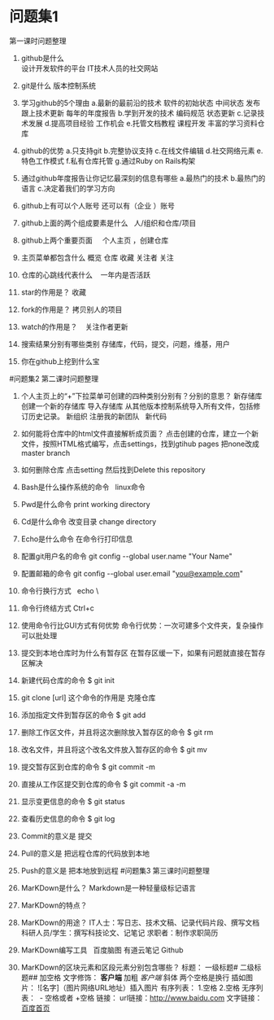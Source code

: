 # 问题集1
第一课时问题整理
1. github是什么  
  设计开发软件的平台 IT技术人员的社交网站
2. git是什么 
  版本控制系统
3. 学习github的5个理由
    a.最新的最前沿的技术 软件的初始状态 中间状态 发布 跟上技术更新 每年的年度报告
    b.学到开发的技术 编码规范 状态更新
    c.记录技术发展
    d.提高项目经验 工作机会 
    e.托管文档教程 课程开发 丰富的学习资料仓库

4. github的优势
    a.只支持git
    b.完整协议支持
    c.在线文件编辑
    d.社交网络元素
    e.特色工作模式
    f.私有仓库托管
    g.通过Ruby on Rails构架

5. 通过github年度报告让你记忆最深刻的信息有哪些
	a.最热门的技术
	b.最热门的语言
	c.决定着我们的学习方向

6. github上有可以个人账号 还可以有（企业 ）账号
7. github上面的两个组成要素是什么 
   人/组织和仓库/项目
8. github上两个重要页面  
   个人主页 ，创建仓库
9. 主页菜单都包含什么 
   概览 仓库 收藏 关注者 关注
10. 仓库的心跳线代表什么
    一年内是否活跃 
11. star的作用是？
    收藏
12. fork的作用是？
    拷贝别人的项目
13. watch的作用是？
    关注作者更新
14. 搜索结果分别有哪些类别
    存储库，代码，提交，问题，维基，用户
15. 你在github上挖到什么宝

#问题集2
第二课时问题整理
1. 个人主页上的“+”下拉菜单可创建的四种类别分别有？分别的意思？
   新存储库   创建一个新的存储库
   导入存储库  从其他版本控制系统导入所有文件，包括修订历史记录。
   新组织  注册我的新团队
   新代码  
2. 如何能将仓库中的html文件直接解析成页面？
   点击创建的仓库，建立一个新文件，按照HTML格式编写，点击settings，找到gtihub pages 把none改成master branch
3. 如何删除仓库
   点击setting 然后找到Delete this repository 
4. Bash是什么操作系统的命令
   linux命令
5. Pwd是什么命令
   print working directory
6. Cd是什么命令
   改变目录 change directory
7. Echo是什么命令
   在命令行打印信息
8. 配置git用户名的命令
   git config --global user.name "Your Name"
9. 配置邮箱的命令
   git config --global user.email "you@example.com"
10. 命令行换行方式
   echo \
11. 命令行终结方式
   Ctrl+c
12. 使用命令行比GUI方式有何优势
    命令行优势：一次可建多个文件夹，复杂操作可以批处理
13. 提交到本地仓库时为什么有暂存区
    在暂存区缓一下，如果有问题就直接在暂存区解决
14. 新建代码仓库的命令
    $ git init
15. git clone [url] 这个命令的作用是
    克隆仓库
16. 添加指定文件到暂存区的命令
    $ git add
17. 删除工作区文件，并且将这次删除放入暂存区的命令
    $ git rm
18. 改名文件，并且将这个改名文件放入暂存区的命令
    $ git mv
19. 提交暂存区到仓库的命令
    $ git commit -m
20. 直接从工作区提交到仓库的命令
    $ git commit -a -m
21. 显示变更信息的命令
    $ git status
22. 查看历史信息的命令
    $ git log
23. Commit的意义是
    提交
24. Pull的意义是
    把远程仓库的代码放到本地
25. Push的意义是
    把本地放到远程
#问题集3
第三课时问题整理
1. MarKDown是什么？
   Markdown是一种轻量级标记语言
2. MarKDown的特点？
   
3. MarKDown的用途？
   IT人士：写日志、技术文稿、记录代码片段、撰写文档
   科研人员/学生：撰写科技论文、记笔记
   求职者：制作求职简历
4. MarKDown编写工具
   百度脑图 有道云笔记 Github
5. MarKDown的区块元素和区段元素分别包含哪些？
   标题：
     一级标题#
     二级标题## 加空格
   文字修饰：
     **客户端** 加粗
     *客户端* 斜体
     两个空格是换行
   插如图片：
     ![名字]（图片网络URL地址）插入图片
   有序列表：
     1.空格 2.空格
   无序列表：
  - 空格或者 +空格
   链接：
     url链接：<http://www.baidu.com>
     文字链接：[百度首页](http://www/baidu.com)

